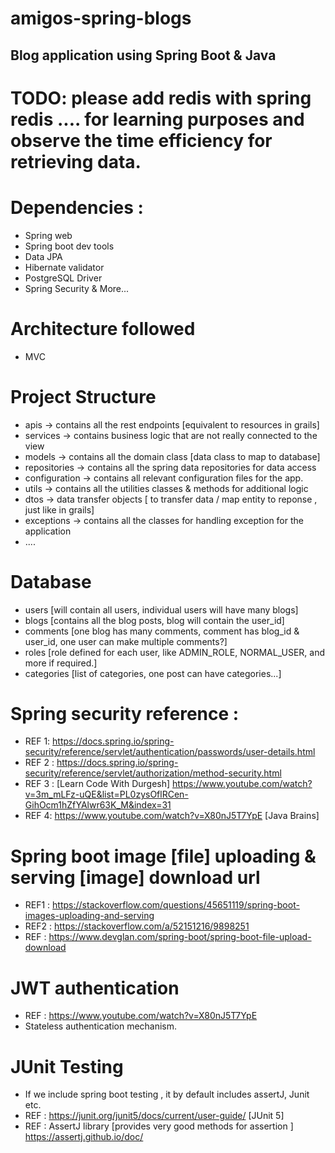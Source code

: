 # amigos-spring-blogs
Blog application using Spring Boot &amp; Java 
---------------------------------------------

# TODO: please add redis with spring redis .... for learning purposes and observe the time efficiency for retrieving data.

# Dependencies :
- Spring web
- Spring boot dev tools
- Data JPA
- Hibernate validator
- PostgreSQL Driver
- Spring Security & More...

# Architecture followed
- MVC

# Project Structure
- apis -> contains all the rest endpoints [equivalent to resources in grails]
- services -> contains business logic that are not really connected to the view
- models -> contains all the domain class [data class to map to database]
- repositories -> contains all the spring data repositories for data access
- configuration -> contains all relevant configuration files for the app.
- utils -> contains all the utilities classes & methods for additional logic
- dtos -> data transfer objects [ to transfer data / map entity to reponse , just like in grails]
- exceptions -> contains all the classes for handling exception for the application
- ....

# Database
- users [will contain all users, individual users will have many blogs]
- blogs [contains all the blog posts, blog will contain the user_id]
- comments [one blog has many comments, comment has blog_id & user_id, one user can make multiple comments?]
- roles  [role defined for each user, like ADMIN_ROLE, NORMAL_USER, and more if required.]
- categories [list of categories, one post can have categories...]

# Spring security reference :
- REF 1: https://docs.spring.io/spring-security/reference/servlet/authentication/passwords/user-details.html
- REF 2 : https://docs.spring.io/spring-security/reference/servlet/authorization/method-security.html
- REF 3 : [Learn Code With Durgesh] https://www.youtube.com/watch?v=3m_mLFz-uQE&list=PL0zysOflRCen-GihOcm1hZfYAlwr63K_M&index=31
- REF 4: https://www.youtube.com/watch?v=X80nJ5T7YpE [Java Brains]

# Spring boot image [file] uploading & serving  [image] download url
 - REF1 : https://stackoverflow.com/questions/45651119/spring-boot-images-uploading-and-serving
 - REF2 : https://stackoverflow.com/a/52151216/9898251
 - REF : https://www.devglan.com/spring-boot/spring-boot-file-upload-download

# JWT authentication
- REF : https://www.youtube.com/watch?v=X80nJ5T7YpE
- Stateless authentication mechanism.

# JUnit Testing
- If we include spring boot testing , it by default includes assertJ, Junit etc.
- REF : https://junit.org/junit5/docs/current/user-guide/ [JUnit 5]
- REF : AssertJ library [provides very good methods for assertion ] https://assertj.github.io/doc/
